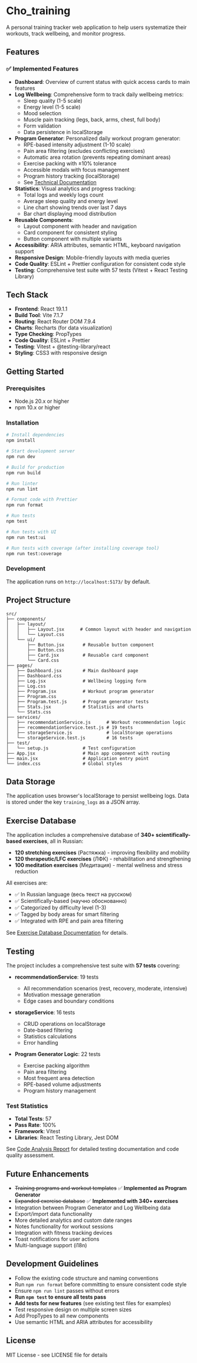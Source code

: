 # Cho_training

A personal training tracker web application to help users systematize their workouts, track wellbeing, and monitor progress.

## Features

### ✅ Implemented Features

- **Dashboard**: Overview of current status with quick access cards to main features
- **Log Wellbeing**: Comprehensive form to track daily wellbeing metrics:
  - Sleep quality (1-5 scale)
  - Energy level (1-5 scale)
  - Mood selection
  - Muscle pain tracking (legs, back, arms, chest, full body)
  - Form validation
  - Data persistence in localStorage
- **Program Generator**: Personalized daily workout program generator:
  - RPE-based intensity adjustment (1-10 scale)
  - Pain area filtering (excludes conflicting exercises)
  - Automatic area rotation (prevents repeating dominant areas)
  - Exercise packing with ±10% tolerance
  - Accessible modals with focus management
  - Program history tracking (localStorage)
  - See [Technical Documentation](docs/PROGRAM_GENERATOR.md)
- **Statistics**: Visual analytics and progress tracking:
  - Total logs and weekly logs count
  - Average sleep quality and energy level
  - Line chart showing trends over last 7 days
  - Bar chart displaying mood distribution
- **Reusable Components**: 
  - Layout component with header and navigation
  - Card component for consistent styling
  - Button component with multiple variants
- **Accessibility**: ARIA attributes, semantic HTML, keyboard navigation support
- **Responsive Design**: Mobile-friendly layouts with media queries
- **Code Quality**: ESLint + Prettier configuration for consistent code style
- **Testing**: Comprehensive test suite with 57 tests (Vitest + React Testing Library)

## Tech Stack

- **Frontend**: React 19.1.1
- **Build Tool**: Vite 7.1.7
- **Routing**: React Router DOM 7.9.4
- **Charts**: Recharts (for data visualization)
- **Type Checking**: PropTypes
- **Code Quality**: ESLint + Prettier
- **Testing**: Vitest + @testing-library/react
- **Styling**: CSS3 with responsive design

## Getting Started

### Prerequisites

- Node.js 20.x or higher
- npm 10.x or higher

### Installation

```bash
# Install dependencies
npm install

# Start development server
npm run dev

# Build for production
npm run build

# Run linter
npm run lint

# Format code with Prettier
npm run format

# Run tests
npm test

# Run tests with UI
npm run test:ui

# Run tests with coverage (after installing coverage tool)
npm run test:coverage
```

### Development

The application runs on `http://localhost:5173/` by default.

## Project Structure

```
src/
├── components/
│   ├── layout/
│   │   ├── Layout.jsx      # Common layout with header and navigation
│   │   └── Layout.css
│   └── ui/
│       ├── Button.jsx       # Reusable button component
│       ├── Button.css
│       ├── Card.jsx         # Reusable card component
│       └── Card.css
├── pages/
│   ├── Dashboard.jsx        # Main dashboard page
│   ├── Dashboard.css
│   ├── Log.jsx              # Wellbeing logging form
│   ├── Log.css
│   ├── Program.jsx          # Workout program generator
│   ├── Program.css
│   ├── Program.test.js      # Program generator tests
│   ├── Stats.jsx            # Statistics and charts
│   └── Stats.css
├── services/
│   ├── recommendationService.js      # Workout recommendation logic
│   ├── recommendationService.test.js # 19 tests
│   ├── storageService.js             # localStorage operations
│   └── storageService.test.js        # 16 tests
├── test/
│   └── setup.js             # Test configuration
├── App.jsx                  # Main app component with routing
├── main.jsx                 # Application entry point
└── index.css                # Global styles
```

## Data Storage

The application uses browser's localStorage to persist wellbeing logs. Data is stored under the key `training_logs` as a JSON array.

## Exercise Database

The application includes a comprehensive database of **340+ scientifically-based exercises**, all in Russian:
- **120 stretching exercises** (Растяжка) - improving flexibility and mobility
- **120 therapeutic/LFC exercises** (ЛФК) - rehabilitation and strengthening  
- **100 meditation exercises** (Медитация) - mental wellness and stress reduction

All exercises are:
- ✅ In Russian language (весь текст на русском)
- ✅ Scientifically-based (научно обоснованно)
- ✅ Categorized by difficulty level (1-3)
- ✅ Tagged by body areas for smart filtering
- ✅ Integrated with RPE and pain area filtering

See [Exercise Database Documentation](docs/EXERCISE_DATABASE.md) for details.

## Testing

The project includes a comprehensive test suite with **57 tests** covering:

- **recommendationService**: 19 tests
  - All recommendation scenarios (rest, recovery, moderate, intensive)
  - Motivation message generation
  - Edge cases and boundary conditions

- **storageService**: 16 tests
  - CRUD operations on localStorage
  - Date-based filtering
  - Statistics calculations
  - Error handling

- **Program Generator Logic**: 22 tests
  - Exercise packing algorithm
  - Pain area filtering
  - Most frequent area detection
  - RPE-based volume adjustments
  - Program history management

### Test Statistics
- **Total Tests**: 57
- **Pass Rate**: 100%
- **Framework**: Vitest
- **Libraries**: React Testing Library, Jest DOM

See [Code Analysis Report](docs/CODE_ANALYSIS.md) for detailed testing documentation and code quality assessment.

## Future Enhancements

- ~~Training programs and workout templates~~ ✅ **Implemented as Program Generator**
- ~~Expanded exercise database~~ ✅ **Implemented with 340+ exercises**
- Integration between Program Generator and Log Wellbeing data
- Export/import data functionality
- More detailed analytics and custom date ranges
- Notes functionality for workout sessions
- Integration with fitness tracking devices
- Toast notifications for user actions
- Multi-language support (i18n)

## Development Guidelines

- Follow the existing code structure and naming conventions
- Run `npm run format` before committing to ensure consistent code style
- Ensure `npm run lint` passes without errors
- **Run `npm test` to ensure all tests pass**
- **Add tests for new features** (see existing test files for examples)
- Test responsive design on multiple screen sizes
- Add PropTypes to all new components
- Use semantic HTML and ARIA attributes for accessibility

## License

MIT License - see LICENSE file for details
